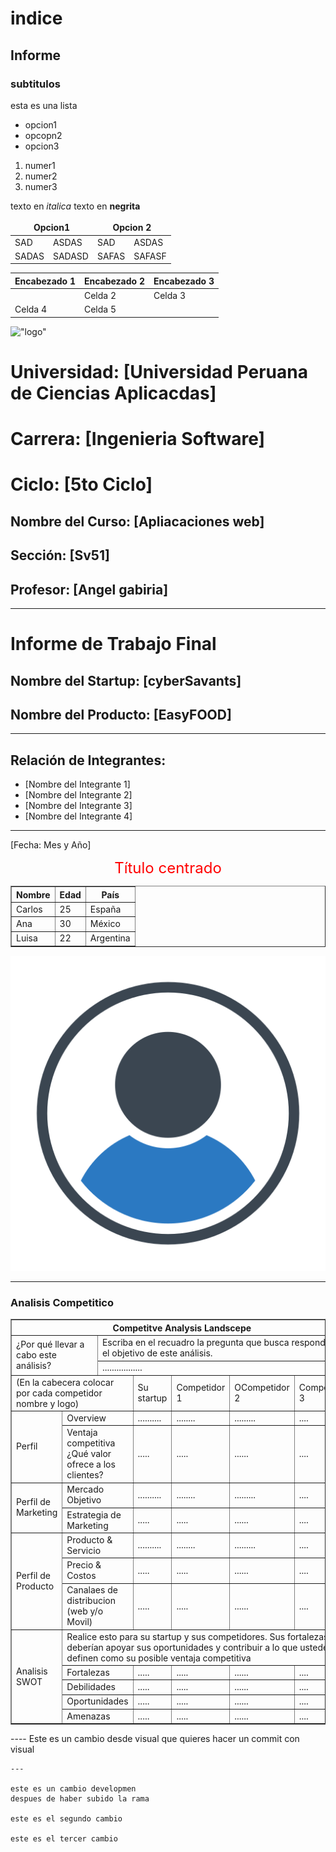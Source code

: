 # indice
## Informe
### subtitulos

esta es una lista 
- opcion1
- opcopn2
- opcion3

1. numer1
2. numer2
3. numer3

texto en *italica*
texto en **negrita**


<table>
<thead>
<tr>
<th colspan="2" style="border:2px">Opcion1 </th>
<th colspan="2" style="border:2px">Opcion 2 </th>
</tr>
</thead>
    <tr>
        <td>SAD</td>
        <td>ASDAS</td>
        <td>SAD</td>
        <td>ASDAS</td>
    </tr>
    <tr>
        <td>SADAS</td>
        <td>SADASD</td>
        <td>SAFAS</td>
        <td>SAFASF</td>
    </tr>
    
</table>


| Encabezado 1 | Encabezado 2 | Encabezado 3 |
|--------------|--------------|--------------|
|     | Celda 2      | Celda 3      |
| Celda 4      | Celda 5      |     |

!["logo"](https://upload.wikimedia.org/wikipedia/commons/f/fc/UPC_logo_transparente.png)

# Universidad: [Universidad Peruana de Ciencias Aplicacdas]
# Carrera: [Ingenieria Software]
# Ciclo: [5to Ciclo]

## Nombre del Curso: [Apliacaciones web]
## Sección: [Sv51]
## Profesor: [Angel gabiria]

---

# Informe de Trabajo Final

## Nombre del Startup: [cyberSavants]
## Nombre del Producto: [EasyFOOD]

---

## Relación de Integrantes:
- [Nombre del Integrante 1]
- [Nombre del Integrante 2]
- [Nombre del Integrante 3]
- [Nombre del Integrante 4]

---

[Fecha: Mes y Año]


<p style="text-align:center; color: red"><span style="font-size:24px;">Título centrado</span></p>

<table border="1" align="center">
  <tr>
    <th>Nombre</th>
    <th>Edad</th>
    <th>País</th>
  </tr>
  <tr>
    <td>Carlos</td>
    <td>25</td>
    <td>España</td>
  </tr>
  <tr>
    <td>Ana</td>
    <td>30</td>
    <td>México</td>
  </tr>
  <tr>
    <td>Luisa</td>
    <td>22</td>
    <td>Argentina</td>
  </tr>
</table>
</div>

!["ususario"](./img/usuario.png)

----
### Analisis Competitico
<table border="1px">
        <thead>
            <th colspan="11">Competitve Analysis Landscepe</th>
        </thead>
        <tbody>
            <tr>
                <td rowspan="2" colspan="2">¿Por qué llevar a
                    cabo este análisis?</td>
                <td colspan="9">Escriba en el recuadro la pregunta que busca responder o el objetivo de
                    este análisis.</td>
            </tr>
            <tr>
                <td colspan="9">.................</td> 
            </tr>
            <tr>
                <td colspan="3">(En la cabecera colocar por
                    cada competidor nombre y
                    logo)</td>
                <td colspan="2">Su startup</td>
                <td colspan="2">Competidor 1</td>
                <td colspan="2">OCompetidor 2</td>
                <td colspan="2">Competidor 3</td>
            </tr>
            <tr>
                <td rowspan="2" colspan="1">Perfil</td>
                <td colspan="2">Overview</td>
                <td colspan="2">..........</td>
                <td colspan="2">........</td>
                <td colspan="2">.........</td>
                <td colspan="2">....</td>
            </tr>
            <tr>
                <td colspan="2">Ventaja
                    competitiva
                    ¿Qué valor
                    ofrece a los
                    clientes?</td>
                <td colspan="2">.....</td>
                <td colspan="2">.....</td>
                <td colspan="2">......</td>
                <td colspan="2">....</td>
            </tr>
            <tr>
                <td rowspan="2" colspan="1">Perfil de Marketing</td>
                <td colspan="2">Mercado Objetivo</td>
                <td colspan="2">..........</td>
                <td colspan="2">........</td>
                <td colspan="2">.........</td>
                <td colspan="2">....</td>
            </tr>
            <tr>
                <td colspan="2">Estrategia de Marketing</td>
                <td colspan="2">.....</td>
                <td colspan="2">.....</td>
                <td colspan="2">......</td>
                <td colspan="2">....</td>
            </tr>
            <tr>
                <td rowspan="3" colspan="1">Perfil de Producto</td>
                <td colspan="2">Producto & Servicio</td>
                <td colspan="2">..........</td>
                <td colspan="2">........</td>
                <td colspan="2">.........</td>
                <td colspan="2">....</td>
            </tr>
            <tr>
                <td colspan="2">Precio & Costos  </td>
                <td colspan="2">.....</td>
                <td colspan="2">.....</td>
                <td colspan="2">......</td>
                <td colspan="2">....</td>
            </tr>
            <tr>
                <td colspan="2">Canalaes de distribucion (web y/o Movil)</td>
                <td colspan="2">.....</td>
                <td colspan="2">.....</td>
                <td colspan="2">......</td>
                <td colspan="2">....</td>
            </tr>
            <tr>
                <td rowspan="5">Analisis SWOT</td>
                <td colspan="10">Realice esto para su startup y sus competidores. Sus fortalezas deberían apoyar sus
                    oportunidades y contribuir a lo que ustedes definen como su posible ventaja
                    competitiva</td>
            </tr>
            <tr>
                <td colspan="2">Fortalezas</td>
                <td colspan="2">.....</td>
                <td colspan="2">.....</td>
                <td colspan="2">......</td>
                <td colspan="2">....</td>
            </tr>
            <tr>
                <td colspan="2">Debilidades</td>
                <td colspan="2">.....</td>
                <td colspan="2">.....</td>
                <td colspan="2">......</td>
                <td colspan="2">....</td>
            </tr>
            <tr>
                <td colspan="2">Oportunidades</td>
                <td colspan="2">.....</td>
                <td colspan="2">.....</td>
                <td colspan="2">......</td>
                <td colspan="2">....</td>
            </tr>
            <tr>
                <td colspan="2">Amenazas</td>
                <td colspan="2">.....</td>
                <td colspan="2">.....</td>
                <td colspan="2">......</td>
                <td colspan="2">....</td>
            </tr>
        </tbody>
    </table>
    ----
    Este es un cambio desde visual que  quieres hacer un commit con visual

    ---

    este es un cambio developmen 
    despues de haber subido la rama

    este es el segundo cambio

    este es el tercer cambio